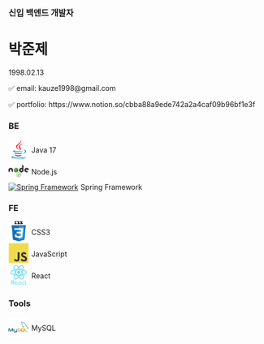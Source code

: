 <h3 align="left">신입 백엔드 개발자</h3>
<h1 align="left">박준제</h1>

1998.02.13
<p>✅ email:  kauze1998@gmail.com </p>
<p>✅ portfolio: https://www.notion.so/cbba88a9ede742a2a4caf09b96bf1e3f <p/> 
<p align="left">
</p>

<h3 align="left">BE</h3>
<div style="display: flex; flex-direction: row; align-items: center;">
    <a href="https://www.java.com" target="_blank" rel="noreferrer">
        <img src="https://raw.githubusercontent.com/devicons/devicon/master/icons/java/java-original.svg" alt="Java 17" width="40" height="40"/>
    </a>
    <span style="margin-left: 5px;">Java 17</span>
</div>

<div style="display: flex; flex-direction: row; align-items: center;">
    <a href="https://nodejs.org" target="_blank" rel="noreferrer">
        <img src="https://raw.githubusercontent.com/devicons/devicon/master/icons/nodejs/nodejs-original-wordmark.svg" alt="Node.js" width="40" height="40"/>
    </a>
    <span style="margin-left: 5px;">Node.js</span>
</div>

<div style="display: flex; flex-direction: row; align-items: center;">
    <a href="https://spring.io/" target="_blank" rel="noreferrer">
        <img src="https://www.vectorlogo.zone/logos/springio/springio-icon.svg" alt="Spring Framework" width="40" height="40"/>
    </a>
    <span style="margin-left: 5px;">Spring Framework</span>
</div>


<h3 align="left">FE</h3>
<div style="display: flex; align-items: center;">
    <a href="https://www.w3schools.com/css/" target="_blank" rel="noreferrer">
        <img src="https://raw.githubusercontent.com/devicons/devicon/master/icons/css3/css3-original-wordmark.svg" alt="CSS3" width="40" height="40"/>
    </a>
    <span style="margin-left: 5px;">CSS3</span>
</div>

<div style="display: flex; align-items: center;">
    <a href="https://git-scm.com/" target="_blank" rel="noreferrer">
        <img src="https://raw.githubusercontent.com/devicons/devicon/master/icons/javascript/javascript-original.svg" alt="JavaScript" width="40" height="40"/>
    </a>
    <span style="margin-left: 5px;">JavaScript</span>
</div>

<div style="display: flex; align-items: center;">
    <a href="https://reactjs.org/" target="_blank" rel="noreferrer">
        <img src="https://raw.githubusercontent.com/devicons/devicon/master/icons/react/react-original-wordmark.svg" alt="React" width="40" height="40"/>
    </a>
    <span style="margin-left: 5px;">React</span>
</div>

<h3 align="left">Tools</h3>
<div style="display: flex; align-items: center;">
    <a href="https://www.mysql.com/" target="_blank" rel="noreferrer">
        <img src="https://raw.githubusercontent.com/devicons/devicon/master/icons/mysql/mysql-original-wordmark.svg" alt="MySQL" width="40" height="40"/>
    </a>
    <span style="margin-left: 5px;">MySQL</span>
</div>

